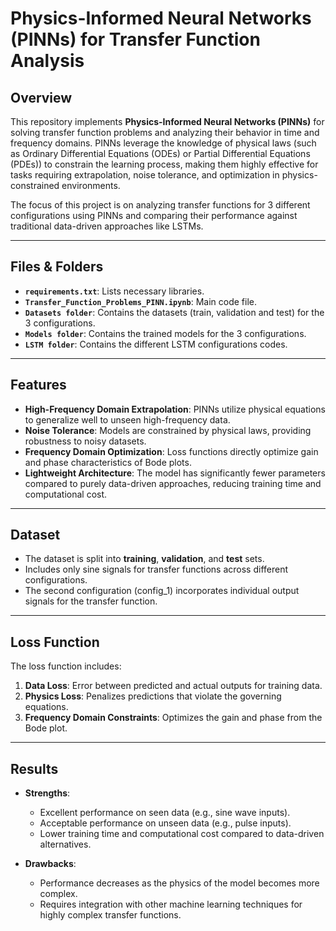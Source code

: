 # Physics-Informed Neural Networks (PINNs) for Transfer Function Analysis

## Overview

This repository implements **Physics-Informed Neural Networks (PINNs)** for solving transfer function problems and analyzing their behavior in time and frequency domains. PINNs leverage the knowledge of physical laws (such as Ordinary Differential Equations (ODEs) or Partial Differential Equations (PDEs)) to constrain the learning process, making them highly effective for tasks requiring extrapolation, noise tolerance, and optimization in physics-constrained environments.

The focus of this project is on analyzing transfer functions for 3 different configurations using PINNs and comparing their performance against traditional data-driven approaches like LSTMs.

---

## **Files & Folders**
- **`requirements.txt`**: Lists necessary libraries.
- **`Transfer_Function_Problems_PINN.ipynb`**: Main code file.
- **`Datasets folder`**: Contains the datasets (train, validation and test) for the 3 configurations.
- **`Models folder`**: Contains the trained models for the 3 configurations.
- **`LSTM folder`**: Contains the different LSTM configurations codes.
  
---

## Features

- **High-Frequency Domain Extrapolation**: PINNs utilize physical equations to generalize well to unseen high-frequency data.
- **Noise Tolerance**: Models are constrained by physical laws, providing robustness to noisy datasets.
- **Frequency Domain Optimization**: Loss functions directly optimize gain and phase characteristics of Bode plots.
- **Lightweight Architecture**: The model has significantly fewer parameters compared to purely data-driven approaches, reducing training time and computational cost.

---

## Dataset

- The dataset is split into **training**, **validation**, and **test** sets.
- Includes only sine signals for transfer functions across different configurations.
- The second configuration (config_1) incorporates individual output signals for the transfer function.

---

## Loss Function

The loss function includes:
1. **Data Loss**: Error between predicted and actual outputs for training data.
2. **Physics Loss**: Penalizes predictions that violate the governing equations.
3. **Frequency Domain Constraints**: Optimizes the gain and phase from the Bode plot.

---

## Results

- **Strengths**:
  - Excellent performance on seen data (e.g., sine wave inputs).
  - Acceptable performance on unseen data (e.g., pulse inputs).
  - Lower training time and computational cost compared to data-driven alternatives.

- **Drawbacks**:
  - Performance decreases as the physics of the model becomes more complex.
  - Requires integration with other machine learning techniques for highly complex transfer functions.

